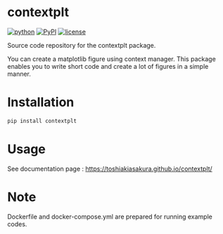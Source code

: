 # contextplt
[![python](https://img.shields.io/pypi/pyversions/contextplt)](https://www.python.org/)
[![PyPI](https://img.shields.io/pypi/v/contextplt.svg)](https://pypi.org/project/contextplt/)
[![license](https://img.shields.io/pypi/l/contextplt?color=blue)](https://github.com/toshiakiasakura/contextplt/blob/main/LICENSE)

Source code repository for the contextplt package.

You can create a matplotlib figure using context manager. 
This package enables you to write short code and 
create a lot of figures in a simple manner. 

# Installation 
```bash
pip install contextplt
```

# Usage
See documentation page : https://toshiakiasakura.github.io/contextplt/

# Note 
Dockerfile and docker-compose.yml are prepared for running example codes.


